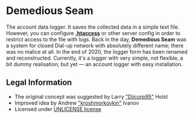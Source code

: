 # Demedious Seam
The account data logger. It saves the collected data in a simple text file.
However, you can configure [**.htaccess**](https://en.wikipedia.org/wiki/.htaccess) or other server config in order to restrict access to the file with logs.
Back in the day, **Demedious Seam** was a system for closed Dial-up network with absolutely different name; there was no malice at all.
In the end of 2020, the logger form has been renamed and reconstructed.
Currently, it's a logger with very simple, not flexible, a bit dummy realisation; but yet — an account logger with easy installation.

## Legal Information
* The original concept was suggested by Larry ["Diicorp95"](https://github.com/Diicorp95) Holst
* Improved idea by Andrew ["kroshmorkovkin"](https://github.com/kroshmorkovkin) Ivanov
* Licensed under [UNLICENSE license](https://unlicense.org)
